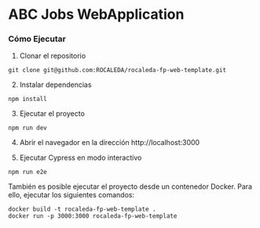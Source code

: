 # ABC Jobs WebApplication

### Cómo Ejecutar

1. Clonar el repositorio
```
git clone git@github.com:ROCALEDA/rocaleda-fp-web-template.git
``````

2. Instalar dependencias

```
npm install
```

3. Ejecutar el proyecto

```
npm run dev
```

4. Abrir el navegador en la dirección http://localhost:3000


5. Ejecutar Cypress en modo interactivo

```
npm run e2e
```

También es posible ejecutar el proyecto desde un contenedor Docker. Para ello, ejecutar los siguientes comandos:

```
docker build -t rocaleda-fp-web-template .
docker run -p 3000:3000 rocaleda-fp-web-template
```

